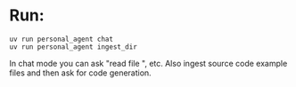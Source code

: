 # Run:

```
uv run personal_agent chat
uv run personal_agent ingest_dir
```

In chat mode you can ask "read file <path to file>", etc. Also ingest source code example files and then ask for code generation.
